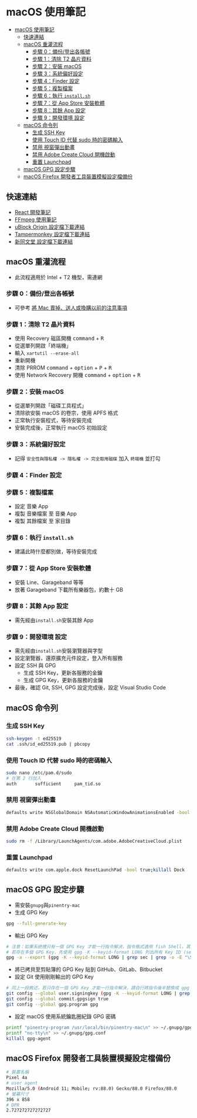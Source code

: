 # macOS 使用筆記

- [macOS 使用筆記](#macos-使用筆記)
  - [快速連結](#快速連結)
  - [macOS 重灌流程](#macos-重灌流程)
    - [步驟 0：備份/登出各帳號](#步驟-0備份登出各帳號)
    - [步驟 1：清除 T2 晶片資料](#步驟-1清除-t2-晶片資料)
    - [步驟 2：安裝 macOS](#步驟-2安裝-macos)
    - [步驟 3：系統偏好設定](#步驟-3系統偏好設定)
    - [步驟 4：Finder 設定](#步驟-4finder-設定)
    - [步驟 5：複製檔案](#步驟-5複製檔案)
    - [步驟 6：執行 `install.sh`](#步驟-6執行-installsh)
    - [步驟 7：從 App Store 安裝軟體](#步驟-7從-app-store-安裝軟體)
    - [步驟 8：其餘 App 設定](#步驟-8其餘-app-設定)
    - [步驟 9：開發環境 設定](#步驟-9開發環境-設定)
  - [macOS 命令列](#macos-命令列)
    - [生成 SSH Key](#生成-ssh-key)
    - [使用 Touch ID 代替 sudo 時的密碼輸入](#使用-touch-id-代替-sudo-時的密碼輸入)
    - [禁用 視窗彈出動畫](#禁用-視窗彈出動畫)
    - [禁用 Adobe Create Cloud 開機啟動](#禁用-adobe-create-cloud-開機啟動)
    - [重置 Launchpad](#重置-launchpad)
  - [macOS GPG 設定步驟](#macos-gpg-設定步驟)
  - [macOS Firefox 開發者工具裝置模擬設定檔備份](#macos-firefox-開發者工具裝置模擬設定檔備份)

## 快速連結

- [React 開發筆記](react/README.md)
- [FFmpeg 使用筆記](ffmpeg/README.md)
- <a href="https://raw.githubusercontent.com/Florencea/my-macos-build/main/configs/ublock-advanced.txt" download="ublock-advanced">uBlock Origin 設定檔下載連結</a>
- <a href="https://github.com/Florencea/my-macos-build/raw/main/configs/tampermonkey-backup.txt" download="tampermonkey-backup">Tampermonkey 設定檔下載連結</a>
- <a href="https://github.com/Florencea/my-macos-build/raw/main/configs/tongwentang-pref.json" download="tongwentang-pref">新同文堂 設定檔下載連結</a>

## macOS 重灌流程

- 此流程適用於 Intel + T2 機型，需連網

### 步驟 0：備份/登出各帳號

- 可參考 [將 Mac 賣掉、送人或換購以前的注意事項](https://support.apple.com/zh-tw/HT201065)

### 步驟 1：清除 T2 晶片資料

- 使用 Recovery 磁區開機 <kbd>command</kbd> + <kbd>R</kbd>
- 從選單列開啟「終端機」
- 輸入 `xartutil --erase-all`
- 重新開機
- 清除 PRROM <kbd>command</kbd> + <kbd>option</kbd> + <kbd>P</kbd> + <kbd>R</kbd>
- 使用 Network Recovery 開機 <kbd>command</kbd> + <kbd>option</kbd> + <kbd>R</kbd>

### 步驟 2：安裝 macOS

- 從選單列開啟「磁碟工具程式」
- 清除欲安裝 macOS 的卷宗，使用 APFS 格式
- 正常執行安裝程式，等待安裝完成
- 安裝完成後，正常執行 macOS 初始設定

### 步驟 3：系統偏好設定

- 記得 `安全性與隱私權 -> 隱私權 -> 完全取用磁碟` 加入 `終端機` 並打勾

### 步驟 4：Finder 設定

### 步驟 5：複製檔案

- 設定 音樂 App
- 複製 音樂檔案 至 音樂 App
- 複製 其餘檔案 至 家目錄

### 步驟 6：執行 `install.sh`

- 建議此時什麼都別做，等待安裝完成

### 步驟 7：從 App Store 安裝軟體

- 安裝 Line、Garageband 等等
- 放著 Garageband 下載所有樂器包，約數十 GB

### 步驟 8：其餘 App 設定

- 需先經由`install.sh`安裝其餘 App

### 步驟 9：開發環境 設定

- 需先經由`install.sh`安裝瀏覽器與字型
- 設定瀏覽器，還原擴充元件設定，登入所有服務
- 設定 SSH 與 GPG
  - 生成 SSH Key，更新各服務的金鑰
  - 生成 GPG Key，更新各服務的金鑰
- 最後，確認 Git, SSH, GPG 設定完成後，設定 Visual Studio Code

## macOS 命令列

### 生成 SSH Key

```bash
ssh-keygen -t ed25519
cat .ssh/id_ed25519.pub | pbcopy
```

### 使用 Touch ID 代替 sudo 時的密碼輸入

```bash
sudo nano /etc/pam.d/sudo
# 在第 2 行加入
auth       sufficient     pam_tid.so
```

### 禁用 視窗彈出動畫

```bash
defaults write NSGlobalDomain NSAutomaticWindowAnimationsEnabled -bool NO
```

### 禁用 Adobe Create Cloud 開機啟動

```bash
sudo rm -f /Library/LaunchAgents/com.adobe.AdobeCreativeCloud.plist
```

### 重置 Launchpad

```bash
defaults write com.apple.dock ResetLaunchPad -bool true;killall Dock
```

## macOS GPG 設定步驟

- 需安裝`gnupg`與`pinentry-mac`
- 生成 GPG Key

```bash
gpg --full-generate-key
```

- 輸出 GPG Key

```bash
# 注意：如果系統裡只有一個 GPG Key 才能一行指令解決，指令格式適用 fish Shell，其餘 Shell 需改變寫法
# 若存在多個 GPG Key，先使用 gpg -K --keyid-format LONG 列出所有 Key ID (sec 後面的那個) 再使用 gpg -a --export <Key ID> 來輸出
gpg -a --export (gpg -K --keyid-format LONG | grep sec | grep -o -E "\S{16}\s") | pbcopy
```

- 將已拷貝至剪貼簿的 GPG Key 貼到 GitHub、GitLab、Bitbucket
- 設定 Git 使用剛剛輸出的 GPG Key

```bash
# 同上一段敘述，若只存在一個 GPG Key 才能一行指令解決，請自行將指令後半替換成 gpg -K --keyid-format LONG 輸出的 Key ID
git config --global user.signingkey (gpg -K --keyid-format LONG | grep sec | grep -o -E "\S{16}\s")
git config --global commit.gpgsign true
git config --global gpg.program gpg
```

- 設定 macOS 使用系統鑰匙圈紀錄 GPG 密碼

```bash
printf "pinentry-program /usr/local/bin/pinentry-mac\n" >> ~/.gnupg/gpg-agent.conf
printf "no-tty\n" >> ~/.gnupg/gpg.conf
killall gpg-agent
```

## macOS Firefox 開發者工具裝置模擬設定檔備份

```bash
# 裝置名稱
Pixel 4a
# user agent
Mozilla/5.0 (Android 11; Mobile; rv:88.0) Gecko/88.0 Firefox/88.0
# 螢幕尺寸
396 x 858
# DPR
2.727272727272727
```
